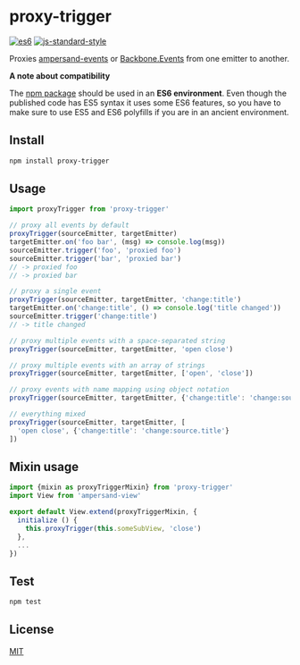 # proxy-trigger

[![es6](https://camo.githubusercontent.com/d25414161ebfbbdd0f69a4a3e6a188a76ae2e82a/68747470733a2f2f696d672e736869656c64732e696f2f62616467652f65732d362d627269676874677265656e2e737667)](https://babeljs.io/docs/usage/polyfill/)
[![js-standard-style](https://img.shields.io/badge/code%20style-standard-brightgreen.svg?style=flat)](https://github.com/feross/standard)

Proxies [ampersand-events](http://ampersandjs.com/docs#ampersand-events) or
[Backbone.Events](http://backbonejs.org/#Events) from one emitter to another.

**A note about compatibility**

The [npm package](https://www.npmjs.com/package/proxy-trigger) should be used in
an **ES6 environment**. Even though the published code has ES5 syntax it uses
some ES6 features, so you have to make sure to use ES5 and ES6 polyfills if you
are in an ancient environment.

## Install

```sh
npm install proxy-trigger
```

## Usage

```javascript
import proxyTrigger from 'proxy-trigger'

// proxy all events by default
proxyTrigger(sourceEmitter, targetEmitter)
targetEmitter.on('foo bar', (msg) => console.log(msg))
sourceEmitter.trigger('foo', 'proxied foo')
sourceEmitter.trigger('bar', 'proxied bar')
// -> proxied foo
// -> proxied bar

// proxy a single event
proxyTrigger(sourceEmitter, targetEmitter, 'change:title')
targetEmitter.on('change:title', () => console.log('title changed'))
sourceEmitter.trigger('change:title')
// -> title changed

// proxy multiple events with a space-separated string
proxyTrigger(sourceEmitter, targetEmitter, 'open close')

// proxy multiple events with an array of strings
proxyTrigger(sourceEmitter, targetEmitter, ['open', 'close'])

// proxy events with name mapping using object notation
proxyTrigger(sourceEmitter, targetEmitter, {'change:title': 'change:source.title'})

// everything mixed
proxyTrigger(sourceEmitter, targetEmitter, [
  'open close', {'change:title': 'change:source.title'}
])
```

## Mixin usage

```javascript
import {mixin as proxyTriggerMixin} from 'proxy-trigger'
import View from 'ampersand-view'

export default View.extend(proxyTriggerMixin, {
  initialize () {
    this.proxyTrigger(this.someSubView, 'close')
  },
  ...
})
```

## Test

```sh
npm test
```

## License

[MIT](LICENSE)


